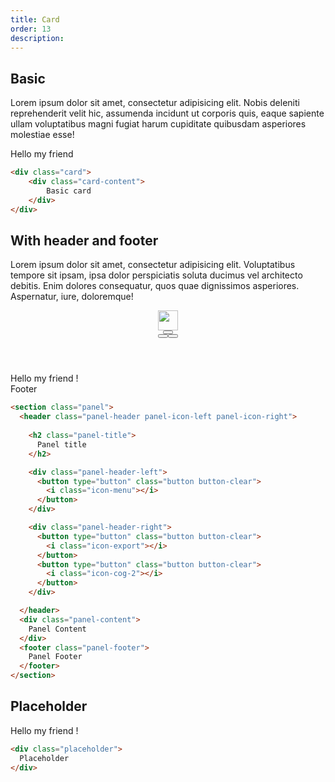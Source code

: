 ```yaml
---
title: Card
order: 13
description: 
---
```


## Basic
Lorem ipsum dolor sit amet, consectetur adipisicing elit. Nobis deleniti reprehenderit velit hic, assumenda incidunt ut corporis quis, eaque sapiente ullam voluptatibus magni fugiat harum cupiditate quibusdam asperiores molestiae esse!

<div class="card"><div class="card-content">Hello my friend</div></div>

```html
<div class="card">
	<div class="card-content">
		Basic card
	</div>
</div>
```

## With header and footer
Lorem ipsum dolor sit amet, consectetur adipisicing elit. Voluptatibus tempore sit ipsam, ipsa dolor perspiciatis soluta ducimus vel architecto debitis. Enim dolores consequatur, quos quae dignissimos asperiores. Aspernatur, iure, doloremque!

<div class="card"><header class="card-header card-icon-left card-icon-right"><span class="card-title"><img src="/logo/logo.png" height="32" /></span><div class="card-header-left"><button type="button" class="button button-clear"><i class="icon-menu"></i></button></div><div class="card-header-right"><button type="button" class="button button-clear"><i class="icon-export"></i></button><button type="button" class="button button-clear"><i class="icon-cog-2"></i></button></div></header><div class="card-content">Hello my friend !</div><footer class="card-footer">Footer</footer></div>

```html
<section class="panel">
  <header class="panel-header panel-icon-left panel-icon-right">
 
    <h2 class="panel-title">
      Panel title
    </h2>

    <div class="panel-header-left">
      <button type="button" class="button button-clear">
        <i class="icon-menu"></i>
      </button>
    </div>

    <div class="panel-header-right">
      <button type="button" class="button button-clear">
        <i class="icon-export"></i>
      </button>
      <button type="button" class="button button-clear">
        <i class="icon-cog-2"></i>
      </button>
    </div>

  </header>
  <div class="panel-content">
    Panel Content
  </div>
  <footer class="panel-footer">
    Panel Footer
  </footer>
</section>
```

## Placeholder

<div class="placeholder">Hello my friend !</div>

```html
<div class="placeholder">
  Placeholder
</div>
```